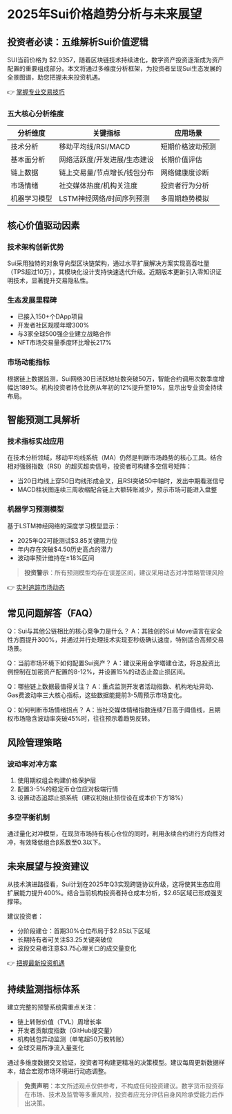 # 2025年Sui价格趋势分析与未来展望

## 投资者必读：五维解析Sui价值逻辑

SUI当前价格为 $2.9357，随着区块链技术持续进化，数字资产投资逐渐成为资产配置的重要组成部分。本文将通过多维度分析框架，为投资者呈现Sui生态发展的全景图谱，助您把握未来投资机遇。

👉 [掌握专业交易技巧](https://bit.ly/okx_welcome)

### 五大核心分析维度

| 分析维度      | 关键指标                          | 应用场景                  |
|---------------|-----------------------------------|---------------------------|
| 技术分析      | 移动平均线/RSI/MACD               | 短期价格波动预测          |
| 基本面分析    | 网络活跃度/开发进展/生态建设      | 长期价值评估              |
| 链上数据      | 链上交易量/节点增长/钱包分布      | 网络健康度诊断            |
| 市场情绪      | 社交媒体热度/机构关注度           | 投资者行为分析            |
| 机器学习模型  | LSTM神经网络/时间序列预测         | 多周期趋势模拟            |

## 核心价值驱动因素

### 技术架构创新优势
Sui采用独特的对象导向型区块链架构，通过水平扩展解决方案实现高吞吐量（TPS超过10万），其模块化设计支持快速迭代升级。近期版本更新引入零知识证明技术，显著提升交易隐私性。

### 生态发展里程碑
- 已接入150+个DApp项目
- 开发者社区规模年增300%
- 与3家全球500强企业建立战略合作
- NFT市场交易量季度环比增长217%

### 市场动能指标
根据链上数据监测，Sui网络30日活跃地址数突破50万，智能合约调用次数季度增幅达189%。机构投资者持仓比例从年初的12%提升至19%，显示出专业资金持续布局。

## 智能预测工具解析

### 技术指标实战应用
在技术分析领域，移动平均线系统（MA）仍然是判断市场趋势的核心工具。结合相对强弱指数（RSI）的超买超卖信号，投资者可构建多空信号矩阵：

- 当20日均线上穿50日均线形成金叉，且RSI突破50中轴时，发出中期看涨信号
- MACD柱状图连续三周收缩配合链上大额转账减少，预示市场可能进入盘整

### 机器学习预测模型
基于LSTM神经网络的深度学习模型显示：
- 2025年Q2可能测试$3.85关键阻力位
- 年内存在突破$4.50历史高点的潜力
- 波动率预计维持在±18%区间

> **投资警示**：所有预测模型均存在误差区间，建议采用动态对冲策略管理风险

👉 [实时追踪市场动态](https://bit.ly/okx_welcome)

## 常见问题解答（FAQ）

Q：Sui与其他公链相比的核心竞争力是什么？
A：其独创的Sui Move语言在安全性方面提升300%，并通过并行处理技术实现亚秒级确认速度，特别适合高频交易场景。

Q：当前市场环境下如何配置Sui资产？
A：建议采用金字塔建仓法，将总投资比例控制在加密资产配置的8-12%，并设置15%的动态止盈止损区间。

Q：哪些链上数据最值得关注？
A：重点监测开发者活动指数、机构地址异动、Gas费波动率三大核心指标，这些数据能提前3-5周预示市场变化。

Q：如何判断市场情绪拐点？
A：当社交媒体情绪指数连续7日高于阈值线，且期权市场隐含波动率突破45%时，往往预示着趋势反转。

## 风险管理策略

### 波动率对冲方案
1. 使用期权组合构建价格保护层
2. 配置3-5%的稳定币仓位应对极端行情
3. 设置动态追踪止损系统（建议初始止损位设在成本价下方18%）

### 多空平衡机制
通过量化对冲模型，在现货市场持有核心仓位的同时，利用永续合约进行方向性对冲，有效降低组合β系数至0.3以下。

## 未来展望与投资建议

从技术演进路径看，Sui计划在2025年Q3实现跨链协议升级，这将使其生态应用扩展能力提升400%。结合当前机构投资者持仓成本分析，$2.65区域已形成强支撑带。

建议投资者：
- 分阶段建仓：首期30%仓位布局于$2.85以下区域
- 长期持有者可关注$3.25关键突破位
- 波段交易者注意$3.75心理关口的成交量变化

👉 [把握最新投资机遇](https://bit.ly/okx_welcome)

## 持续监测指标体系

建立完整的预警系统需重点关注：
- 链上转账价值（TVL）周增长率
- 开发者贡献度指数（GitHub提交量）
- 机构钱包异动监测（单笔超50万枚转账）
- 全球交易所净流入量变化

通过多维度数据交叉验证，投资者可构建更精准的决策模型。建议每周更新数据样本，结合宏观市场环境进行动态调整。

> **免责声明**：本文所述观点仅供参考，不构成任何投资建议。数字货币投资存在市场、技术及监管等多重风险，投资者应充分评估自身风险承受能力后作出决策。